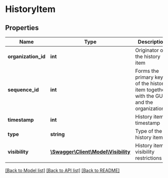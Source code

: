 # HistoryItem

## Properties
Name | Type | Description | Notes
------------ | ------------- | ------------- | -------------
**organization_id** | **int** | Originator of the history item | 
**sequence_id** | **int** | Forms the primary key of the history item together with the GUID and the organizationId | [optional] 
**timestamp** | **int** | History item timestamp | [optional] 
**type** | **string** | Type of the history item | 
**visibility** | [**\Swagger\Client\Model\Visibility**](Visibility.md) | History item visibility restrictions | [optional] 

[[Back to Model list]](../README.md#documentation-for-models) [[Back to API list]](../README.md#documentation-for-api-endpoints) [[Back to README]](../README.md)


